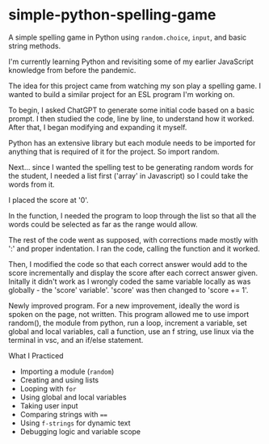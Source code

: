 # simple-python-spelling-game
A simple spelling game in Python using `random.choice`, `input`, and basic string methods.

I'm currently learning Python and revisiting some of my earlier JavaScript knowledge from before the pandemic.

The idea for this project came from watching my son play a spelling game. I wanted to build a similar project for an ESL program I'm working on.

To begin, I asked ChatGPT to generate some initial code based on a basic prompt. I then studied the code, line by line, to understand how it worked. After that, I began modifying and expanding it myself.

Python has an extensive library but each module needs to be imported for anything that is required of it for the project.
So import random.

Next... since I wanted the spelling test to be generating random words for the student, I needed a list first ('array' in Javascript) so I could take the words from it.

I placed the score at '0'.

In the function, I needed the program to loop through the list so that all the words could be selected as far as the range would allow.

The rest of the code went as supposed, with corrections made mostly with ':' and proper indentation.
I ran the code, calling the function and it worked.

Then, I modified the code so that each correct answer would add to the score incrementally and display the score after each correct answer given.  Initally it didn't work as I wrongly coded the same variable locally as was globally - the 'score' variable'.  'score' was then changed to 'score += 1'.

Newly improved program.
For a new improvement, ideally the word is spoken on the page, not written. 
This program allowed me to use import random(), the module from python, run a loop, increment a variable, set global and local variables, call a function, use an f string, use linux via the terminal in vsc, and an if/else statement.

What I Practiced

- Importing a module (`random`)
- Creating and using lists
- Looping with `for`
- Using global and local variables
- Taking user input
- Comparing strings with `==`
- Using `f-strings` for dynamic text
- Debugging logic and variable scope
